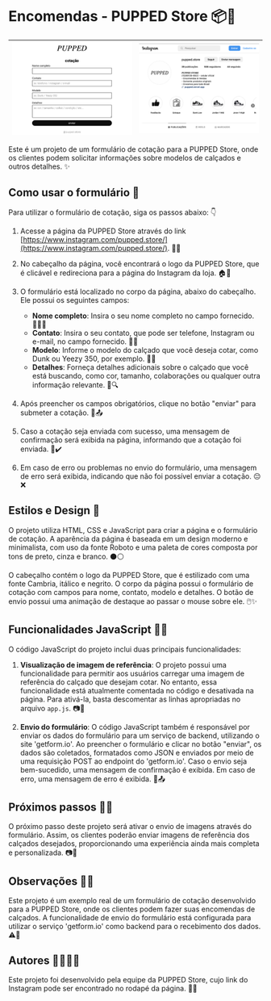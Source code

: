 # Encomendas - PUPPED Store 📦👟

| ![Imagem 1](assets/images/sitepupped.png) | ![Imagem 2](assets/images/instapupped.png) |
|-------------------------------------|------------------------------------|


Este é um projeto de um formulário de cotação para a PUPPED Store, onde os clientes podem solicitar informações sobre modelos de calçados e outros detalhes. ✨

## Como usar o formulário 📝

Para utilizar o formulário de cotação, siga os passos abaixo: 👇

1. Acesse a página da PUPPED Store através do link [https://www.instagram.com/pupped.store/](https://www.instagram.com/pupped.store/). 📱👟

2. No cabeçalho da página, você encontrará o logo da PUPPED Store, que é clicável e redireciona para a página do Instagram da loja. 🏠👟

3. O formulário está localizado no corpo da página, abaixo do cabeçalho. Ele possui os seguintes campos:

   - **Nome completo**: Insira o seu nome completo no campo fornecido. 🧑🏻‍💼
   - **Contato**: Insira o seu contato, que pode ser telefone, Instagram ou e-mail, no campo fornecido. 📱📧
   - **Modelo**: Informe o modelo do calçado que você deseja cotar, como Dunk ou Yeezy 350, por exemplo. 👟👟
   - **Detalhes**: Forneça detalhes adicionais sobre o calçado que você está buscando, como cor, tamanho, colaborações ou qualquer outra informação relevante. 📝🔍

4. Após preencher os campos obrigatórios, clique no botão "enviar" para submeter a cotação. 🚀📤

5. Caso a cotação seja enviada com sucesso, uma mensagem de confirmação será exibida na página, informando que a cotação foi enviada. 🎉✔️

6. Em caso de erro ou problemas no envio do formulário, uma mensagem de erro será exibida, indicando que não foi possível enviar a cotação. 😔❌

## Estilos e Design 🎨

O projeto utiliza HTML, CSS e JavaScript para criar a página e o formulário de cotação. A aparência da página é baseada em um design moderno e minimalista, com uso da fonte Roboto e uma paleta de cores composta por tons de preto, cinza e branco. ⚫⚪

O cabeçalho contém o logo da PUPPED Store, que é estilizado com uma fonte Cambria, itálico e negrito. O corpo da página possui o formulário de cotação com campos para nome, contato, modelo e detalhes. O botão de envio possui uma animação de destaque ao passar o mouse sobre ele. 🖱️✨

## Funcionalidades JavaScript 🧠🔧

O código JavaScript do projeto inclui duas principais funcionalidades:

1. **Visualização de imagem de referência**: O projeto possui uma funcionalidade para permitir aos usuários carregar uma imagem de referência do calçado que desejam cotar. No entanto, essa funcionalidade está atualmente comentada no código e desativada na página. Para ativá-la, basta descomentar as linhas apropriadas no arquivo `app.js`. 📷👀

2. **Envio do formulário**: O código JavaScript também é responsável por enviar os dados do formulário para um serviço de backend, utilizando o site 'getform.io'. Ao preencher o formulário e clicar no botão "enviar", os dados são coletados, formatados como JSON e enviados por meio de uma requisição POST ao endpoint do 'getform.io'. Caso o envio seja bem-sucedido, uma mensagem de confirmação é exibida. Em caso de erro, uma mensagem de erro é exibida. 🚀📤

## Próximos passos 🚀🔜

O próximo passo deste projeto será ativar o envio de imagens através do formulário. Assim, os clientes poderão enviar imagens de referência dos calçados desejados, proporcionando uma experiência ainda mais completa e personalizada. 📷👞

## Observações 📝🧐

Este projeto é um exemplo real de um formulário de cotação desenvolvido para a PUPPED Store, onde os clientes podem fazer suas encomendas de calçados. A funcionalidade de envio do formulário está configurada para utilizar o serviço 'getform.io' como backend para o recebimento dos dados. ⚠️🚫

## Autores 👩‍💻👨‍💻

Este projeto foi desenvolvido pela equipe da PUPPED Store, cujo link do Instagram pode ser encontrado no rodapé da página. 👥🏢
